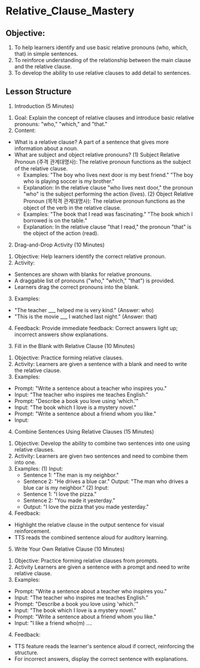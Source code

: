 # Relative_Clause_Mastery

## Objective:
1. To help learners identify and use basic relative pronouns (who, which, that) in simple sentences.
2. To reinforce understanding of the relationship between the main clause and the relative clause.
3. To develop the ability to use relative clauses to add detail to sentences.

## Lesson Structure
1. Introduction (5 Minutes)
 1) Goal: Explain the concept of relative clauses and introduce basic relative pronouns: "who," "which," and "that."
 2) Content:
  - What is a relative clause? A part of a sentence that gives more information about a noun.
  - What are subject and object relative pronouns?
    (1) Subject Relative Pronoun (주격 관계대명사): The relative pronoun functions as the subject of the relative clause.
     - Examples: "The boy who lives next door is my best friend." "The boy who is playing soccer is my brother."
     - Explanation: In the relative clause "who lives next door," the pronoun "who" is the subject performing the action (lives).
    (2) Object Relative Pronoun (목적격 관계대명사): The relative pronoun functions as the object of the verb in the relative clause.
     - Examples: "The book that I read was fascinating." "The book which I borrowed is on the table."
     - Explanation: In the relative clause "that I read," the pronoun "that" is the object of the action (read).
 
2. Drag-and-Drop Activity (10 Minutes)
 1) Objective: Help learners identify the correct relative pronoun.
 2) Activity: 
  - Sentences are shown with blanks for relative pronouns.
  - A draggable list of pronouns ("who," "which," "that") is provided.
  - Learners drag the correct pronouns into the blank.
 3) Examples:
  - "The teacher ___ helped me is very kind." (Answer: who)
  - "This is the movie ___ I watched last night." (Answer: that)
 4) Feedback: Provide immediate feedback: Correct answers light up; incorrect answers show explanations.

3. Fill in the Blank with Relative Clause (10 Minutes)
 1) Objective: Practice forming relative clauses. 
 2) Activity: Learners are given a sentence with a blank and need to write the relative clause.
 3) Examples:
  - Prompt: "Write a sentence about a teacher who inspires you."
  - Input: "The teacher who inspires me teaches English."
  - Prompt: "Describe a book you love using 'which.'"
  - Input: "The book which I love is a mystery novel."
  - Prompt: "Write a sentence about a friend whom you like."
  - Input: 

4. Combine Sentences Using Relative Clauses (15 Minutes)
1) Objective: Develop the ability to combine two sentences into one using relative clauses.
2) Activity: Learners are given two sentences and need to combine them into one.
3) Examples:
 (1) Input:
     - Sentence 1: "The man is my neighbor."
     - Sentence 2: "He drives a blue car."
     Output: "The man who drives a blue car is my neighbor."
 (2) Input:
    - Sentence 1: "I love the pizza."
    - Sentence 2: "You made it yesterday."
    - Output: "I love the pizza that you made yesterday."
4) Feedback:
 - Highlight the relative clause in the output sentence for visual reinforcement.
 - TTS reads the combined sentence aloud for auditory learning.

5. Write Your Own Relative Clause (10 Minutes)
  1) Objective: Practice forming relative clauses from prompts.
  2) Activity Learners are given a sentence with a prompt and need to write relative clause.
  3) Examples:
   - Prompt: "Write a sentence about a teacher who inspires you."
   - Input: "The teacher who inspires me teaches English."
   - Prompt: "Describe a book you love using 'which.'"
   - Input: "The book which I love is a mystery novel."
   - Prompt: "Write a sentence about a friend whom you like."
   - Input: "I like a friend who(m) ....
  4) Feedback:
   - TTS feature reads the learner's sentence aloud if correct, reinforcing the structure.
   - For incorrect answers, display the correct sentence with explanations.

 

